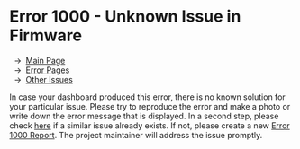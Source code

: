 # Error 1000 - Unknown Issue in Firmware

&nbsp;&nbsp;→ &nbsp;[Main Page](../)  
&nbsp;&nbsp;→ &nbsp;[Error Pages](../errors)  
&nbsp;&nbsp;→ &nbsp;[Other Issues](https://github.com/smolinde/iot-dashboard/issues)

In case your dashboard produced this error, there is no known solution for your particular issue. Please try to reproduce the error and make a photo or write down the error message that is displayed. In a second step, please check [here](https://github.com/smolinde/iot-dashboard/issues) if a similar issue already exists. If not, please create a new [Error 1000 Report](https://github.com/smolinde/iot-dashboard/issues/new?template=error-1000-report.md). The project maintainer will address the issue promptly.